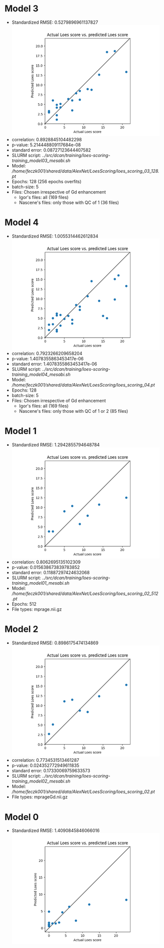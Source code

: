 # Model 3
* Standardized RMSE: 0.5279896961137827
![Model 3](./img/loes_scoring_03_128.png "Model 3")
* correlation:    0.8928845104482298
* p-value:        5.214448809117684e-08
* standard error: 0.08727123644407582
* SLURM script: *../src/dcan/training/loes-scoring-training_model03_mesabi.sh*
* Model: */home/feczk001/shared/data/AlexNet/LoesScoring/loes_scoring_03_128.pt*
* Epochs: 128 (256 epochs overfits)
* batch-size: 5
* Files: Chosen irrespective of Gd enhancement
  * Igor's files: all (169 files)
  * Nascene's files: only those with QC of 1 (36 files)

# Model 4
* Standardized RMSE: 1.0055314462612834
![Model 4](./img/loes_scoring_04.png "Model 4")
* correlation:    0.7923266209658204
* p-value:        1.4078355863453417e-06
* standard error: 1.4078355863453417e-06
* SLURM script: *../src/dcan/training/loes-scoring-training_model04_mesabi.sh*
* Model: */home/feczk001/shared/data/AlexNet/LoesScoring/loes_scoring_04.pt*
* Epochs: 128
* batch-size: 5
* Files: Chosen irrespective of Gd enhancement
  * Igor's files: all (169 files)
  * Nascene's files: only those with QC of 1 or 2 (85 files)

# Model 1
* Standardized RMSE: 1.2942855794648784
![Model 1](./img/model02_512.png "Model 0")
* correlation:    0.8062695135102309
* p-value:        0.015638673839783852
* standard error: 0.11887297424632068
* SLURM script: *../src/dcan/training/loes-scoring-training_model01_mesabi.sh*
* Model: */home/feczk001/shared/data/AlexNet/LoesScoring/loes_scoring_02_512.pt*
* Epochs: 512
* File types: mprage.nii.gz

# Model 2
* Standardized RMSE: 0.8986175474134869
![Model 2](./img/model02.png "Model 0")
* correlation:    0.7734531513461287
* p-value:        0.024352772949611835
* standard error: 0.17330069759633573
* SLURM script: *../src/dcan/training/loes-scoring-training_model02_mesabi.sh*
* Model: */home/feczk001/shared/data/AlexNet/LoesScoring/loes_scoring_02.pt*
* File types: mprageGd.nii.gz

# Model 0
* Standardized RMSE: 1.4090845846066016
![Model 0](./img/model0.png "Model 0")
